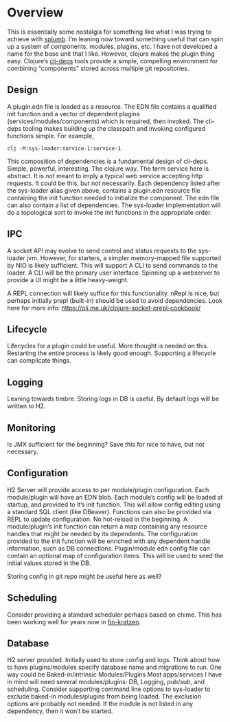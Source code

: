 # Overview
This is essentially some nostalgia for something like what I was trying to achieve with [splumb](https://github.com/tstout/splumb).  I’m leaning now toward something useful that can spin up a system of components, modules, plugins, etc. I have not developed a name for the base unit that I like. However, clojure makes the plugin thing easy.
Clojure’s [cli-deps](https://clojure.org/guides/deps_and_cli) tools provide a simple, compelling environment for combining “components” stored across multiple git repositories.
## Design
A plugin.edn file is loaded as a resource. The EDN file contains a qualified init function and a vector of dependent plugins (services/modules/components)  which is required, then invoked. The cli-deps tooling makes building up the classpath and invoking configured functions simple. For example, 
```
clj -M:sys-loader:service-1:service-1
```
This composition of dependencies is a fundamental design of cli-deps. Simple, powerful, interesting. The clojure way. The term service here is abstract. It is not meant to imply a typical web service accepting http requests. It could be this, but not necessarily. Each dependency listed after the sys-loader alias given above, contains a plugin.edn resource file containing the init function needed to initialize the component. The edn file can also contain a list of dependencies. The sys-loader implementation will do a topological sort to invoke the init functions in the appropriate order. 
## IPC
A socket API may evolve to send control and status requests to the sys-loader jvm. However, for starters, a simpler memory-mapped file supported by NIO is likely sufficient. This will support A CLI to send commands to the loader. A CLI will be the primary user interface. Spinning up a webserver to provide a UI might be a little heavy-weight.

A REPL connection will likely suffice for this functionality. nRepl is nice, but perhaps initially prepl (built-in) should be used to avoid dependencies. Look here for more info: https://oli.me.uk/clojure-socket-prepl-cookbook/

## Lifecycle
Lifecycles for a plugin could be useful. More thought is needed on this. Restarting the entire process is likely good enough. Supporting a lifecycle can complicate things.

## Logging
Leaning towards timbre. Storing logs in DB is useful. By default logs will be written to H2.
## Monitoring
Is JMX sufficient for the beginning? Save this for nice to have, but not necessary.

## Configuration
H2 Server will provide access to per module/plugin configuration. Each module/plugin will have an EDN blob. Each module’s config will be loaded at startup, and provided to it’s init function. This will allow config editing using a standard SQL client (like DBeaver). Functions can also be provided via REPL to update configuration. No hot-reload in the beginning. A module/plugin’s init function can return a map containing any resource handles that might be needed by its dependents. The configuration provided to the init function will be enriched with any dependent handle information, such as DB connections. Plugin/module edn config file can contain an optional map of configuration items. This will be used to seed the initial values stored in the DB.

Storing config in git repo might be useful here as well?

## Scheduling
Consider providing a standard scheduler perhaps based on chime. This has been working well for years now in [fin-kratzen](https://github.com/tstout/fin-kratzen).

## Database
H2 server provided. Initially used to store config and logs. Think about how to have plugins/modules specify database name and migrations to run. One way could be 
Baked-in/intrinsic Modules/Plugins
Most apps/services I have in mind will need several modules/plugins: DB, Logging, pub/sub,  and scheduling. Consider supporting command line options to sys-loader to exclude baked-in modules/plugins from being loaded. The exclusion options are probably not needed. If the module is not listed in any dependency, then it won’t be started.
